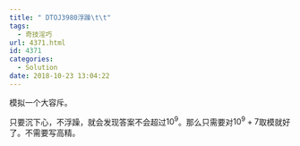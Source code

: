 ```yaml
---
title: " DTOJ3980浮躁\t\t"
tags:
  - 奇技淫巧
url: 4371.html
id: 4371
categories:
  - Solution
date: 2018-10-23 13:04:22
---
```


模拟一个大容斥。

只要沉下心，不浮躁，就会发现答案不会超过$10^9$。那么只需要对$10^9+7$取模就好了。不需要写高精。